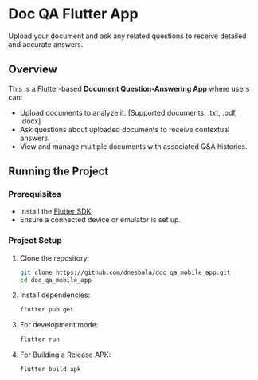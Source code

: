 # Doc QA Flutter App

Upload your document and ask any related questions to receive detailed and accurate answers.

## Overview

This is a Flutter-based **Document Question-Answering App** where users can:

- Upload documents to analyze it. [Supported documents: .txt, .pdf, .docx]
- Ask questions about uploaded documents to receive contextual answers.
- View and manage multiple documents with associated Q&A histories.

## Running the Project

### Prerequisites

- Install the [Flutter SDK](https://flutter.dev/docs/get-started/install).
- Ensure a connected device or emulator is set up.

### Project Setup

1. Clone the repository:

   ```bash
   git clone https://github.com/dnesbala/doc_qa_mobile_app.git
   cd doc_qa_mobile_app
   ```

2. Install dependencies:

   ```bash
   flutter pub get
   ```

3. For development mode:

   ```bash
   flutter run
   ```

4. For Building a Release APK:
   ```bash
   flutter build apk
   ```
